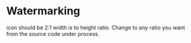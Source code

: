 # Watermarking
icon should be 2:1 width is to height ratio. Change to any ratio you want from the source code under process.
